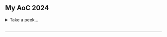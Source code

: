 <!---
## 🔥 Github Stats

<table style="width: 100%; border: none;">
  <tr>
    <td style="width: 50%; text-align: center; vertical-align: top;">
      <h3>Github stats</h3>
      <img src="https://my-github-stats-deployment-weld.vercel.app/api?username=lmBored&show_icons=true&theme=chartreuse-dark" alt="lmBored's GitHub stats" style="width: 90%;">
    </td>
    <td style="width: 50%; text-align: center; vertical-align: top;">
      <h3>Streak stats</h3>
      <a href="https://github.com/LmBored">
        <img src="https://github-readme-streak-stats.herokuapp.com/?user=LmBored&theme=chartreuse-dark&date_format=M%20j%5B%2C%20Y%5D&currStreakNum=ff3068&currStreakLabel=ff3068&fire=ff3068" alt="Streak Stats" style="width: 90%;">
      </a>
    </td>
  </tr>
</table>

<p align="left">
<strong>Github Stats + Streak Stats</strong>
  <br><br>
  <img src="https://my-github-stats-deployment-weld.vercel.app/api?username=lmBored&show_icons=true&theme=chartreuse-dark" alt="lmBored's GitHub stats" style="height: 154px; width: auto"> <img src="https://github-readme-streak-stats.herokuapp.com/?user=LmBored&theme=chartreuse-dark&date_format=M%20j%5B%2C%20Y%5D&currStreakNum=ff3068&currStreakLabel=ff3068&fire=ff3068" alt="Streak Stats" style="height: 154px; width: auto;">
</p>


### Github stats
![lmBored's GitHub stats](https://my-github-stats-deployment-weld.vercel.app/api?username=lmBored&show_icons=true&theme=chartreuse-dark)

### Streak stats
<a href="https://github.com/LmBored"><img width="50%" src="https://github-readme-streak-stats.herokuapp.com/?user=LmBored&theme=chartreuse-dark&date_format=M%20j%5B%2C%20Y%5D&currStreakNum=ff3068&currStreakLabel=ff3068&fire=ff3068"></a>

### Contributions
![lmBored's Contributions](https://github.pumbas.net/api/contributions/lmBored?colour=DF9149&bgColour=161B22&dotColour=D04E4E)
![lmBored's Contributions](https://github.pumbas.net/api/contributions/lmBored?colour=5dfc4b&bgColour=161B22&dotColour=fcfc4b)


|Github Stats<br>![](https://my-github-stats-deployment-weld.vercel.app/api?username=lmBored&show_icons=true&theme=chartreuse-dark)|Github Streaks<br>![](https://github-readme-streak-stats.herokuapp.com/?user=LmBored&theme=chartreuse-dark&date_format=M%20j%5B%2C%20Y%5D&currStreakNum=ff3068&currStreakLabel=ff3068&fire=ff3068)|
|:-:|:-:|

<img align="right" width="38%" src="https://i.imgur.com/NLY5OLT.jpg"/>

<a href="https://github.com/LmBored"><img width="50%" src="https://github-readme-stats.vercel.app/api?username=LmBored&theme=rose&title_color=ff3068?"></a>
<a href="https://github.com/LmBored"><img width="50%" src="https://github-readme-streak-stats.herokuapp.com/?user=LmBored&theme=rose&date_format=M%20j%5B%2C%20Y%5D&ring=ff3068&fire=ff3068&sideNums=ff3068"></a>
<a href="https://github.com/LmBored"><img width="50%" src="https://github-readme-stats.vercel.app/api?username=LmBored&theme=ambient_gradient&title_color=ff3068?"></a>
-->





## My AoC 2024

<details>
<summary>Take a peek...</summary>

> ### Day 14: Rank 11th
> <details>
> <summary>See more...</summary>
> <blockquote>
> <h5>Idea</h5>
> <p>For part 1, count the robots in quadrants so the robots on the midlines are ignored. For part 2, I brute-forced checking if the robots' positions match the Christmas tree pattern by comparing the positions to the pattern's shape.</p>
> <h5>Rank</h5>
> <img width="1453" alt="image" src="https://github.com/user-attachments/assets/bf89ed99-965c-487d-b0aa-296d822c898b" />
> <!-- <img width="1453" alt="image" src="rank11aoc.png" /> -->
> </blockquote>
> </details>
> 
> ### Day 21: Rank 26th 
> <details>
> <summary>See more...</summary>
> <blockquote>
> <h5>Idea</h5>
> <p>Recursive approach with memoization.</p>
> <h5>Rank</h5>
> <img width="1453" alt="image" src="https://github.com/user-attachments/assets/3964b949-5ebb-41dd-a34b-d960d061d2ec" />
> <!-- <img width="1453" alt="image" src="rank26aoc.png" /> -->
> </blockquote>
> </details>

</details>

<br>

---
<!---
## My (nooby) stats
<br>

<table width="100%" style="border:0px solid white; width:100%;">
  <tr>
    <th style="border: none;">Github Stats</th>
    <th style="border: none;">Github Streaks</th>
  </tr>
  <tr>
    <td width="33%" style="border:0px; width:33.33%">
      <img src="https://my-github-stats-deployment-weld.vercel.app/api?username=lmBored&show_icons=true&theme=chartreuse-dark&custom_title=lmBored%27s%20Ultimate%20GitHub%20Stats&show_owner=true" alt="GitHub Stats">
    </td>
    <td width="33%" style="border:0px; width:33.33%">
      <img src="https://my-github-readme-streak-stats-deployment.vercel.app/?user=LmBored&theme=chartreuse-dark&date_format=M%20j%5B%2C%20Y%5D&currStreakNum=ff3068&currStreakLabel=ff3068&fire=ff3068" alt="GitHub Streaks">
    </td>
  </tr>
  <tr>
    <th width="33%" style="border:0px; width:33.33%" colspan="2">Contributions</th>
  </tr>
  <tr>
    <td width="33%" style="border:0px; width:33.33%" colspan="2" align="center">
      <img src="https://github.pumbas.net/api/contributions/lmBored?colour=5dfc4b&bgColour=161B22&dotColour=fcfc4b" alt="Contributions">
    </td>
  </tr>
</table>
-->
